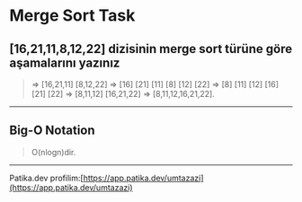 # Merge Sort Task

## [16,21,11,8,12,22]  dizisinin merge sort türüne göre aşamalarını yazınız
  > => [16,21,11]  [8,12,22] => [16] [21] [11] [8] [12] [22]  => [8] [11] [12] [16] [21] [22]  => [8,11,12] [16,21,22] => [8,11,12,16,21,22].
---
## Big-O Notation
  >  O(nlogn)dir.
---

Patika.dev profilim:[https://app.patika.dev/umtazazi](https://app.patika.dev/umtazazi)
